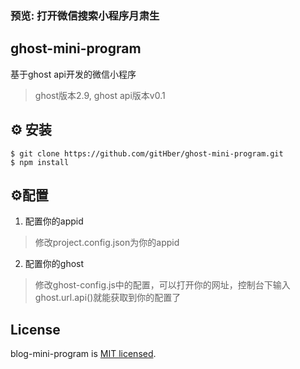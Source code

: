 ### **预览: 打开微信搜索小程序月肃生**
## ghost-mini-program
基于ghost api开发的微信小程序
> ghost版本2.9, ghost api版本v0.1

## ⚙️ 安装
```
$ git clone https://github.com/gitHber/ghost-mini-program.git
$ npm install
```
## ⚙️配置
1. 配置你的appid
> 修改project.config.json为你的appid
2. 配置你的ghost
> 修改ghost-config.js中的配置，可以打开你的网址，控制台下输入ghost.url.api()就能获取到你的配置了

## License
blog-mini-program is [MIT licensed](./LICENSE).


